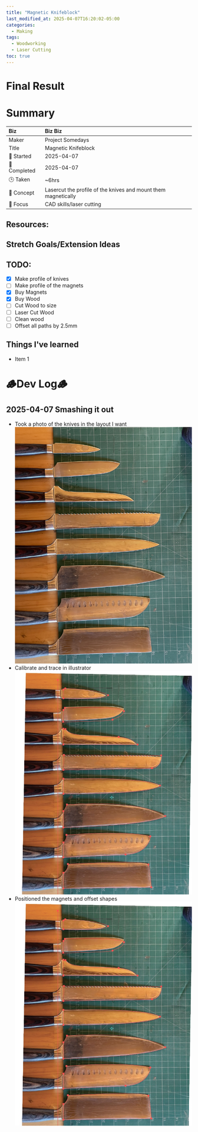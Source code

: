 ```yaml
---
title: "Magnetic Knifeblock"
last_modified_at: 2025-04-07T16:20:02-05:00
categories:
  - Making
tags:
  - Woodworking
  - Laser Cutting
toc: true
---
```


# Final Result
<!-- [![Watch the video](https://img.youtube.com/vi/4eS8dGd9_TI/maxresdefault.jpg)](https://youtu.be/4eS8dGd9_TI) -->

# Summary

| Biz             | Biz Biz                               |
|:--------           | :---------                                |
| Maker          | Project Somedays                      |
| Title           | Magnetic Knifeblock |
| 📅 Started      | 2025-04-07       |
| 📅 Completed    | 2025-04-07      |
| 🕒 Taken        | ~6hrs                                  |
| 🤯 Concept      | Lasercut the profile of the knives and mount them magnetically        |
| 🔎 Focus        | CAD skills/laser cutting        |

## Resources:

## Stretch Goals/Extension Ideas


## TODO:
- [x] Make profile of knives
- [ ] Make profile of the magnets
- [x] Buy Magnets
- [x] Buy Wood
- [ ] Cut Wood to size
- [ ] Laser Cut Wood
- [ ] Clean wood
- [ ] Offset all paths by 2.5mm

## Things I've learned
- Item 1


# 🪵Dev Log🪵

## 2025-04-07 Smashing it out
  - Took a photo of the knives in the layout I want  
  ![Took photo of knives](/assets/images/2025-04-07_KnifeBlock_Knives.jpg "The best reference is the thing itself")
  - Calibrate and trace in illustrator
  ![Traced in illustrator](/assets/images/2025-04-07_KnifeBlock_Knives_Trace.jpg "Tracing in illustrator")
  - Positioned the magnets and offset shapes
   ![Positioned the magnet and offset shapes](/assets/images/2025-04-07_KnifeBlock_Knives_Trace.jpg "2.5mm border to allow for imperfections")
